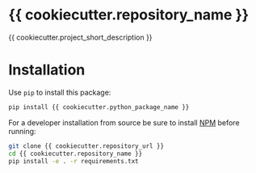 # {{ cookiecutter.repository_name }}

{{ cookiecutter.project_short_description }}

# Installation

Use `pip` to install this package:

```bash
pip install {{ cookiecutter.python_package_name }}
```

For a developer installation from source be sure to install [NPM](https://www.npmjs.com/) before running:

```bash
git clone {{ cookiecutter.repository_url }}
cd {{ cookiecutter.repository_name }}
pip install -e . -r requirements.txt
```
